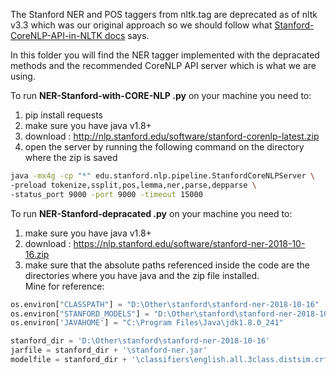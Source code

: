 

The Stanford NER and POS taggers from nltk.tag are deprecated as of nltk v3.3 which was our original approach so we should follow what 
[Stanford-CoreNLP-API-in-NLTK docs](https://github.com/nltk/nltk/wiki/Stanford-CoreNLP-API-in-NLTK) says.

In this folder you will find the NER tagger implemented with  the depracated methods and the recommended CoreNLP API server which is what we are using. 

To run **NER-Stanford-with-CORE-NLP .py** on your machine you need to:
1) pip install requests
2) make sure you have java v1.8+
3) download : http://nlp.stanford.edu/software/stanford-corenlp-latest.zip
4) open the server by running the following command on the directory where the zip is saved
 ``` bash 
 java -mx4g -cp "*" edu.stanford.nlp.pipeline.StanfordCoreNLPServer \
-preload tokenize,ssplit,pos,lemma,ner,parse,depparse \
-status_port 9000 -port 9000 -timeout 15000 
```


To run **NER-Stanford-depracated .py** on your machine you need to:
1) make sure you have java v1.8+
2) download : https://nlp.stanford.edu/software/stanford-ner-2018-10-16.zip
3) make sure that the absolute paths referenced inside the code are the   directories where you have java and the zip file installed.  
Mine for reference:  
``` python
os.environ["CLASSPATH"] = "D:\Other\stanford\stanford-ner-2018-10-16"
os.environ["STANFORD_MODELS"] = "D:\Other\stanford\stanford-ner-2018-10-16\classifiers"
os.environ['JAVAHOME'] = "C:\Program Files\Java\jdk1.8.0_241"  

stanford_dir = 'D:\Other\stanford\stanford-ner-2018-10-16'
jarfile = stanford_dir + '\stanford-ner.jar'
modelfile = stanford_dir + '\classifiers\english.all.3class.distsim.crf.ser.gz'
```  
  

